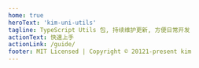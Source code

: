```yaml
---
home: true
heroText: 'kim-uni-utils'
tagline: TypeScript Utils 包, 持续维护更新, 方便日常开发
actionText: 快速上手
actionLink: /guide/
footer: MIT Licensed | Copyright © 20121-present kim
---
```

